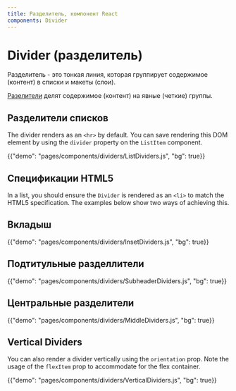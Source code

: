 ```yaml
---
title: Разделитель, компонент React
components: Divider
---
```


# Divider (разделитель)

<p class="description">Разделитель - это тонкая линия, которая группирует содержимое (контент) в списки и макеты (слои).</p>

[Разелители](https://material.io/design/components/dividers.html) делят содержимое (контент) на явные (четкие) группы.

## Разделители списков

The divider renders as an `<hr>` by default. You can save rendering this DOM element by using the `divider` property on the `ListItem` component.

{{"demo": "pages/components/dividers/ListDividers.js", "bg": true}}

## Спецификации HTML5

In a list, you should ensure the `Divider` is rendered as an `<li>` to match the HTML5 specification. The examples below show two ways of achieving this.

## Вкладыш

{{"demo": "pages/components/dividers/InsetDividers.js", "bg": true}}

## Подтитульные разделлители

{{"demo": "pages/components/dividers/SubheaderDividers.js", "bg": true}}

## Центральные разделители

{{"demo": "pages/components/dividers/MiddleDividers.js", "bg": true}}

## Vertical Dividers

You can also render a divider vertically using the `orientation` prop. Note the usage of the `flexItem` prop to accommodate for the flex container.

{{"demo": "pages/components/dividers/VerticalDividers.js", "bg": true}}